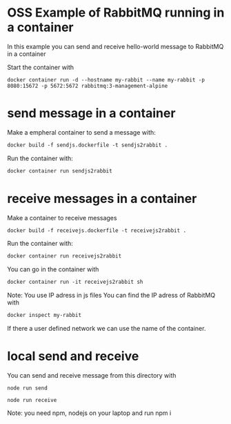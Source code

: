 # OSS Example of RabbitMQ running in a container

In this example you can send and receive hello-world message to RabbitMQ in a container

Start the container with
``` 
docker container run -d --hostname my-rabbit --name my-rabbit -p 8080:15672 -p 5672:5672 rabbitmq:3-management-alpine
```
# send message in a container
Make a empheral container to send a message with:
``` dockerfile
docker build -f sendjs.dockerfile -t sendjs2rabbit .
```
Run the container with:
``` dockerfile
docker container run sendjs2rabbit
```
# receive messages in a container
Make a container to receive messages
``` dockerfile
docker build -f receivejs.dockerfile -t receivejs2rabbit .
```
Run the container with:
``` dockerfile
docker container run receivejs2rabbit
```
You can go in the container with
``` dockerfile
docker container run -it receivejs2rabbit sh
```
Note: 
You use IP adress in js files
You can find the IP adress of RabbitMQ with
``` Dockerfile
docker inspect my-rabbit 
```
If there a user defined network we can use the name of the container.

# local send and receive
You can send and receive message from this directory with
``` 
node run send

node run receive
```
Note: you need npm, nodejs on your laptop and run npm i



